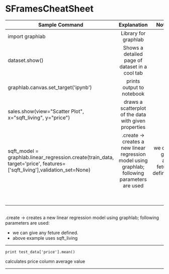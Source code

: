 # SFramesCheatSheet





| Sample Command        | Explanation           | Notes  | Notes |
| ------------- |:-------------:| -----:| ---------:|
| import graphlab  | Library for graphlab | |   |
| dataset.show() | Shows a detailed page of dataset in a cool tab    |    |   |
| graphlab.canvas.set_target('ipynb') | prints output to notebook  |   |   |
| sales.show(view="Scatter Plot", x="sqft_living", y="price") | draws a scatterplot of the data with given properties |   |   |
|sqft_model = graphlab.linear_regression.create(train_data, target='price', features=['sqft_living'],validation_set=None)| .create -> creates a new linear regression model using graphlab; following parameters are used | we can give any feture defined  |   |
|   |   |   |   |
|   |   |   |   |
|   |   |   |   |
|   |   |   |   |
|   |   |   |   |
|   |   |   |   |
|   |   |   |   |
|   |   |   |   |












```

```

.create -> creates a new linear regression model using graphlab; following parameters are used:
* we can give any feture defined.
* above example uses sqft_living

---




```
print test_data['price'].mean()

```
calculates price column average value

---


